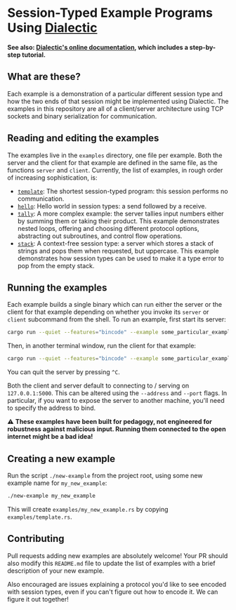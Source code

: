 # Session-Typed Example Programs Using [Dialectic](https://crates.io/crates/dialectic)

**See also: [Dialectic's online documentation](https://docs.rs/dialectic), which includes a
step-by-step tutorial.**

## What are these?

Each example is a demonstration of a particular different session type and how the two ends of that
session might be implemented using Dialectic. The examples in this repository are all of a
client/server architecture using TCP sockets and binary serialization for communication.

## Reading and editing the examples

The examples live in the `examples` directory, one file per example. Both the server and the client
for that example are defined in the same file, as the functions `server` and `client`. Currently,
the list of examples, in rough order of increasing sophistication, is:

- [`template`](examples/template.rs): The shortest session-typed program: this session performs no
  communication.
- [`hello`](examples/hello.rs): Hello world in session types: a send followed by a receive.
- [`tally`](examples/tally.rs): A more complex example: the server tallies input numbers either by
  summing them or taking their product. This example demonstrates nested loops, offering and
  choosing different protocol options, abstracting out subroutines, and control flow operations.
- [`stack`](examples/stack.rs): A context-free session type: a server which stores a stack of
  strings and pops them when requested, but uppercase. This example demonstrates how session types
  can be used to make it a type error to pop from the empty stack.

## Running the examples

Each example builds a single binary which can run either the server or the client for that example
depending on whether you invoke its `server` or `client` subcommand from the shell. To run an
example, first start its server:

```bash
cargo run --quiet --features="bincode" --example some_particular_example -- server
```

Then, in another terminal window, run the client for that example:

```bash
cargo run --quiet --features="bincode" --example some_particular_example -- client
```

You can quit the server by pressing `^C`.

Both the client and server default to connecting to / serving on `127.0.0.1:5000`. This can be
altered using the `--address` and `--port` flags. In particular, if you want to expose the server to
another machine, you'll need to specify the address to bind.

⚠️ **These examples have been built for pedagogy, not engineered for robustness against malicious
input. Running them connected to the open internet might be a bad idea!**

## Creating a new example

Run the script `./new-example` from the project root, using some new example name for
`my_new_example`:

```bash
./new-example my_new_example
```

This will create `examples/my_new_example.rs` by copying `examples/template.rs`.

## Contributing

Pull requests adding new examples are absolutely welcome! Your PR should also modify this
`README.md` file to update the list of examples with a brief description of your new example.

Also encouraged are issues explaining a protocol you'd like to see encoded with session types, even
if you can't figure out how to encode it. We can figure it out together!
